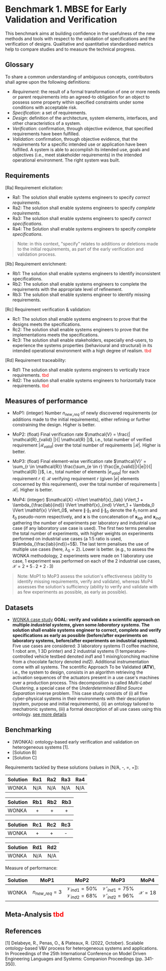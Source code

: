 # Benchmark 1. MBSE for Early Validation and Verification

This benchmark aims at building confidence in the usefulness of the new methods and tools with respect to the validation of specifications and the verification of designs. Qualitative and quantitative standardised metrics help to compare studies and to measure the technical progress.

## Glossary

To share a common understanding of ambiguous concepts, contributors shall agree upon the following definitions:

- *Requirement*: the result of a formal transformation of one or more needs or parent requirements into an agreed-to obligation for an object to possess some property within specified constraints under some conditions with acceptable risk.
- *Specification*: a set of requirements.
- *Design*: definition of the architecture, system elements, interfaces, and other characteristics of a system.
- *Verification*: confirmation, through objective evidence, that specified requirements have been fulfilled.
- *Validation*: confirmation, through objective evidence, that the requirements for a specific intended use or application have been fulfilled. A system is able to accomplish its intended use, goals and objectives (i.e., meet stakeholder requirements) in the intended operational environment. The right system was built.

## Requirements

[Ra] Requirement elicitation:

- Ra1: The solution shall enable systems engineers to specify *correct requirements*.
- Ra2: The solution shall enable systems engineers to specify *complete requirements*.
- Ra3: The solution shall enable systems engineers to specify *correct specifications*.
- Ra4: The Solution shall enable systems engineers to specify *complete specifications*.

> Note: in this context, "specify" relates to additions or deletions made to the initial requirements, as part of the early verification and validation process.

[Rb] Requirement enrichment:

- Rb1: The solution shall enable systems engineers to identify inconsistent specifications.
- Rb2: The solution shall enable systems engineers to complete the requirements with the appropriate level of refinement.
- Rb3: The solution shall enable systems engineer to identify missing requirements.

[Rc] Requirement verification & validation:

- Rc1: The solution shall enable systems engineers to prove that the designs meets the specifications.
- Rc2: The solution shall enable systems engineers to prove that the implementations meets the specifications.
- Rc3: The solution shall enable stakeholders, especially end-users, to experience the systems properties (behavioural and structural) in its intended operational environment with a high degree of realism. <span style="color:red">tbd</span>

[Rd] Requirement traceability:

- Rd1: The solution shall enable systems engineers to vertically trace requirements. <span style="color:red">tbd</span>
- Rd2: The solution shall enable systems engineers to horizontally trace requirements. <span style="color:red">tbd</span>

## Measures of performance

<!-- - MoP1: (boolean) Number of verified specifications. -->
- MoP1: (integer) Number $`n_{new\_req}`$ of newly discovered requirements (or additions made to the initial requirements), either refining or further constraining the design. Higher is better.

- MoP2: (float) Final verification rate $`\mathcal{V} = \frac{| \mathcal{R}_{valid} |}{| \mathcal{R} |}`$, i.e., total number of verified requirement $`| \mathcal{R}_{valid} |`$ over the total number of requirements $`| \mathcal{R} |`$. Higher is better.

- MoP3: (float) Final element-wise verification rate $`\mathcal{V}' = \sum_{r \in \mathcal{R}} \frac{\sum_{e \in r} \frac{|e_{valid}|}{|e|}}{| \mathcal{R} |}`$, i.e., total number of elements $`|e_{valid}|`$ for each requirement $`r \in \mathcal{R}`$ verifying requirement $`r`$ (given $`|e|`$ elements concerned by this requirement), over the total number of requirements $`|\mathcal{R}|`$. Higher is better.

- MoP4: (integer) $`\mathcal{X} =\lVert \mathbf{x}_{lab} \rVert_1 + \lambda_{\frac{lab}{ind}} \lVert \mathbf{x}_{ind} \rVert_1 + \lambda_0 \lVert \mathbf{x} \rVert_0`$, where $`\lVert \cdot \rVert_1`$ and $`\lVert \cdot \rVert_0`$ denote the $`\ell_1`$ norm and $`\ell_0`$ pseudo-norm respectively, and $`\mathbf{x}`$ is the concatenation of $`\mathbf{x}_{lab}`$ and $`\mathbf{x}_{ind}`$ gathering the number of experiments per laboratory and industrial use case (if any laboratory use case is used). The first two terms penalise the total number of experiments, with higher weights on experiments performed on industrial use cases (a 1:5 ratio is used, $`\lambda_{\frac{lab}{ind}}=5`$). The last term penalises the use of multiple use cases (here, $`\lambda_0 = 2`$). Lower is better. 
(e.g., to assess the WONKA methodology, 2 experiments were made on 1 laboratory use case, 1 experiment was performed on each of the 2 industrial use cases, $`\mathcal{X} = 2 + 5 \cdot 2 + 2 \cdot 3`$)

<!-- - Overall MoP: (float) ratio of verified MoP. -->


> Note: MoP1 to MoP3 assess the solution's effectiveness (ability to identify missing requirements, verify and validate), whereas MoP4 assesses the solution's sufficiency (ability to verify and validate with as few experiments as possible, as early as possible).

## Datasets

- [WONKA case study](wonka_case_study/wonka_case_study.md)
**GOAL: verify and validate a scientific approach on multiple *industrial systems*, given some *laboratory systems*. The solution shall enable systems engineer to correct, complete and verify specifications as early as possible (before/after experiments on laboratory systems, before/after experiments on industrial systems).**
Five use cases are considered: 3 laboratory systems (1 coffee machine, 1 robot arm, 1 3D printer) and 2 industrial systems (1 temperature-controlled vehicle testbed denoted $`ind1`$ and 1 mixing/conching machine from a chocolate factory denoted $`ind2`$). Additional instrumentation come with all systems. The scentific Approach To be Validated (**ATV**), i.e., the system to design, consists in an algorithm retrieving the activation sequences of the actuators present in a use case's machines over a production process. This decomposition is called *Multi-Label Clustering*, a special case of the *Underdetermined Blind Source Separation* inverse problem.
This case study consists of (i) all five cyber-physical systems in their environments with their description (system, purpose and initial requirements), (ii) an ontology tailored to mechatronic systems, (iii) a formal description of all use cases using this ontology.
[see more details](wonka_case_study/wonka_case_study.md)

## Benchmarking

- [WONKA]: ontology-based early verification and validation on heterogeneous systems [1].
- [Solution B]
- [Solution C]

Requirements tackled by these solutions (values in [N/A, -, =, +]):

| Solution |  Ra1  |  Ra2  |  Ra3  |  Ra4  |
| -------- | :---: | :---: | :---: | :---: |
| WONKA    |  N/A  |  N/A  |  N/A  |  N/A  |

| Solution |  Rb1  |  Rb2  |  Rb3  |
| -------- | :---: | :---: | :---: |
| WONKA    |   +   |   +   |   +   |

| Solution |  Rc1  |  Rc2  |  Rc3  |
| -------- | :---: | :---: | :---: |
| WONKA    |   +   |   +   |   -   |

| Solution |  Rd1  |  Rd2  |
| -------- | :---: | :---: |
| WONKA    |  N/A  |  N/A  |

Measure of performance:

| Solution | MoP1  |                      MoP2                      |                       MoP3                       |     MoP4      |
| -------- | :---: | :--------------------------------------------: | :----------------------------------------------: | :-----------: |
| WONKA    |  $`n_{new\_req}=3`$  | $`\mathcal{V}_{ind1}=50\%`$<br />$`\mathcal{V}_{ind2}=68\%`$ | $`\mathcal{V}'_{ind1}=75\%`$<br />$`\mathcal{V}'_{ind2}=96\%`$ | $`\mathcal{X} = 18`$ |

  <!-- 
  | Solution | MoP1  | MoP2  | MoP3  | MoP4  |
  | -------- | :---: | :---: | :---: | :---: |
  |          |       |       |       |       |
  -->


## Meta-Analysis <span style="color:red">tbd</span>

## References

[1] Delabeye, R., Penas, O., & Plateaux, R. (2022, October). Scalable ontology-based V&V process for heterogeneous systems and applications. In Proceedings of the 25th International Conference on Model Driven Engineering Languages and Systems: Companion Proceedings (pp. 341-350).
